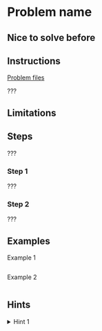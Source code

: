 # Problem name

## Nice to solve before

## Instructions

[Problem files](.)

???

## Limitations

## Steps
???

### Step 1
???

### Step 2
???

## Examples

Example 1

```

```

Example 2

```

```

## Hints

<details>
<summary>Hint 1</summary>
???
</details>
